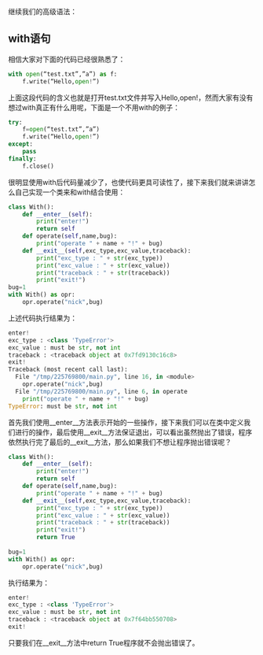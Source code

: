 继续我们的高级语法：

## with语句

相信大家对下面的代码已经很熟悉了：
```python
with open(“test.txt”,”a”) as f:
    f.write(“Hello,open!”)
```
上面这段代码的含义也就是打开test.txt文件并写入Hello,open!，然而大家有没有想过with真正有什么用呢，下面是一个不用with的例子：
```python
try:
    f=open(“test.txt”,”a”)
    f.write(“Hello,open!”)
except:
    pass
finally:
    f.close()
```
很明显使用with后代码量减少了，也使代码更具可读性了，接下来我们就来讲讲怎么自己实现一个类来和with结合使用：
```python
class With():
    def __enter__(self):
        print("enter!")
        return self
    def operate(self,name,bug):
        print("operate " + name + "!" + bug)
    def __exit__(self,exc_type,exc_value,traceback):
        print("exc_type : " + str(exc_type))
        print("exc_value : " + str(exc_value))
        print("traceback : " + str(traceback))
        print("exit!")
bug=1
with With() as opr:
    opr.operate("nick",bug)
```
上述代码执行结果为：
```python
enter!
exc_type : <class 'TypeError'>
exc_value : must be str, not int
traceback : <traceback object at 0x7fd9130c16c8>
exit!
Traceback (most recent call last):
  File "/tmp/225769800/main.py", line 16, in <module>
    opr.operate("nick",bug)
  File "/tmp/225769800/main.py", line 6, in operate
    print("operate " + name + "!" + bug)
TypeError: must be str, not int
```
首先我们使用__enter__方法表示开始的一些操作，接下来我们可以在类中定义我们进行的操作，最后使用__exit__方法保证退出，可以看出虽然抛出了错误，程序依然执行完了最后的__exit__方法，那么如果我们不想让程序抛出错误呢？
```python
class With():
	def __enter__(self):
		print("enter!")
		return self
	def operate(self,name,bug):
		print("operate " + name + "!" + bug)
	def __exit__(self,exc_type,exc_value,traceback):
		print("exc_type : " + str(exc_type))
		print("exc_value : " + str(exc_value))
		print("traceback : " + str(traceback))
		print("exit!")
		return True
		
bug=1
with With() as opr:
	opr.operate("nick",bug)
```
执行结果为：
```python
enter!
exc_type : <class 'TypeError'>
exc_value : must be str, not int
traceback : <traceback object at 0x7f64bb550708>
exit!
```
只要我们在__exit__方法中return True程序就不会抛出错误了。


<!--stackedit_data:
eyJoaXN0b3J5IjpbLTEwNTk5OTg5NTldfQ==
-->